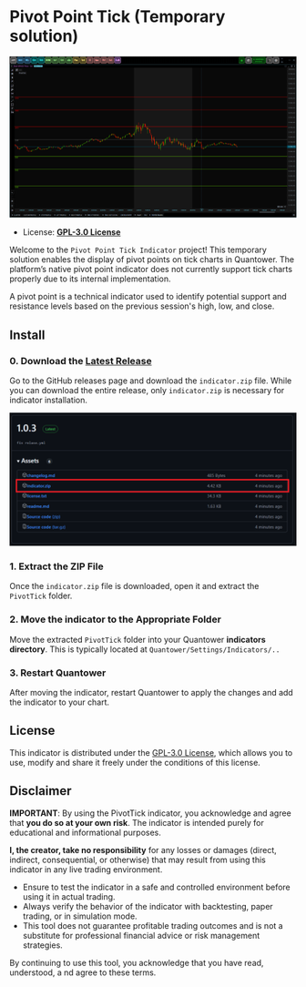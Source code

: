 # Pivot Point Tick (Temporary solution)

![preview Pivot Point Tick Indicator](.github/assets/image.png)

- License: **[GPL-3.0 License](./license.txt)**

Welcome to the `Pivot Point Tick Indicator` project! 
  This temporary solution enables the display of pivot points on tick charts 
  in Quantower. The platform’s native pivot point indicator does not currently 
  support tick charts properly due to its internal implementation.

A pivot point is a technical indicator used to identify potential support and 
  resistance levels based on the previous session's high, low, and close.  

## Install

### 0. Download the [Latest Release](https://github.com/qtx-project/indicator-pivot-tick/releases)

Go to the GitHub releases page and download the `indicator.zip` file. 
  While you can download the entire release, only `indicator.zip` is 
  necessary for indicator installation.

![example indicator.zip release](.github/assets/image-release.png) 

### 1. Extract the ZIP File

Once the `indicator.zip` file is downloaded, open it and extract the 
`PivotTick` folder.

### 2. Move the indicator to the Appropriate Folder

Move the extracted `PivotTick` folder into your Quantower 
**indicators directory**. This is typically located at `Quantower/Settings/Indicators/..`

### 3. Restart Quantower

After moving the indicator, restart Quantower to apply the changes and
add the indicator to your chart.

## License

This indicator is distributed under the [GPL-3.0 License](./license.txt), 
  which allows you to use, modify and share it freely under the conditions 
  of this license.

## Disclaimer

**IMPORTANT**: By using the PivotTick indicator, you acknowledge and agree 
  that **you do so at your own risk**. The indicator is intended purely for educational 
  and informational purposes. 

**I, the creator, take no responsibility** for any losses or damages (direct, indirect, 
  consequential, or otherwise) that may result from using this indicator in any live 
  trading environment.

- Ensure to test the indicator in a safe and controlled environment 
  before using it in actual trading.
- Always verify the behavior of the indicator with backtesting, paper 
  trading, or in simulation mode.
- This tool does not guarantee profitable trading outcomes and is not a 
  substitute for professional financial advice or risk management strategies.

By continuing to use this tool, you acknowledge that you have read, understood, a
  nd agree to these terms.
